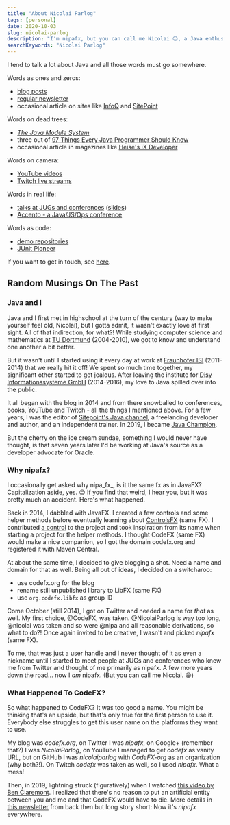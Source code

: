 ```yaml
---
title: "About Nicolai Parlog"
tags: [personal]
date: 2020-10-03
slug: nicolai-parlog
description: "I'm nipafx, but you can call me Nicolai 😉, a Java enthusiast with a passion for learning and sharing. I'm a Java Developer Advocate at Oracle and organizer of Accento."
searchKeywords: "Nicolai Parlog"
---
```


I tend to talk a lot about Java and all those words must go somewhere.

<contentimage slug="nicolai" options="sidebar"></contentimage>

Words as ones and zeros:

* [blog posts](channel:articles)
* [regular newsletter](news)
* occasional article on sites like [InfoQ](https://www.infoq.com/profile/Nicolai-Parlog/) and [SitePoint](https://www.sitepoint.com/author/nicolaip/)

Words on dead trees:

* [_The Java Module System_](https://www.manning.com/books/the-java-module-system?a_aid=nipa&a_bid=869915cb)
* three out of [97 Things Every Java Programmer Should Know](https://www.oreilly.com/library/view/97-things-every/9781491952689/)
* occasional article in magazines like [Heise's iX Developer](https://www.heise.de/ix/)

Words on camera:

* [YouTube videos](channel:videos)
* [Twitch live streams](live)

Words in real life:

* [talks at JUGs and conferences](talks) ([slides](https://slides.nipafx.dev/))
* [Accento - a Java/JS/Ops conference](https://accento.dev)

Words as code:

* [demo repositories](demos)
* [JUnit Pioneer](https://junit-pioneer.org)

If you want to get in touch, see [here](contact).

<!--
## English - short

Nicolai is a Java enthusiast with a passion for learning and sharing. He's a Java Developer Advocate at Oracle and organizer of [Accento]. For more, see [nipafx.dev].

[Accento]: https://accento.dev
[nipafx.dev]: https://nipafx.dev

## English - normal

Nicolai (aka nipafx) is a Java enthusiast focused on language features and core APIs with a passion for learning and sharing - in articles, newsletters, and books; in tweets, videos, and streams; in demo repos and at conferences - more on all of that on [nipafx.dev]. He's a Java Developer Advocate at Oracle and organizer of [Accento]. That aside, he's best known for his haircut.

[Accento]: https://accento.dev
[nipafx.dev]: https://nipafx.dev

## Deutsch - normal

Nicolai (aka nipafx) ist ein Java-Enthusiast mit Fokus auf Sprachfeatures und APIs, der leidenschaftlich gerne lernt und lehrt. Das macht er in Blog Posts, Newslettern und Büchern; in Tweets, Videos und Streams; in Demo Repositories und auf Konferenzen - mehr dazu auf [nipafx.dev]. Er ist Java Developer Advocate bei Oracle und Organisator von [Accento]. Davon abgesehen kennt man ihn für seine Frisur.

[Accento]: https://accento.dev
[nipafx.dev]: https://nipafx.dev
-->

## Random Musings On The Past

### Java and I

Java and I first met in highschool at the turn of the century (way to make yourself feel old, Nicolai), but I gotta admit, it wasn't exactly love at first sight.
All of that indirection, for what?!
While studying computer science and mathematics at [TU Dortmund](https://www.tu-dortmund.de/en/) (2004-2010), we got to know and understand one another a bit better.

But it wasn't until I started using it every day at work at [Fraunhofer ISI](https://www.isi.fraunhofer.de/en.html) (2011-2014) that we really hit it off!
We spent so much time together, my significant other started to get jealous.
After leaving the institute for [Disy Informationssysteme GmbH](https://www.disy.net/en/) (2014-2016), my love to Java spilled over into the public.

It all began with the blog in 2014 and from there snowballed to conferences, books, YouTube and Twitch - all the things I mentioned above.
For a few years, I was the editor of [Sitepoint's Java channel](https://www.sitepoint.com/java/), a freelancing developer and author, and an independent trainer.
In 2019, I became [Java Champion](https://apexapps.oracle.com/pls/apex/f?p=119297:3::::::).

But the cherry on the ice cream sundae, something I would never have thought, is that seven years later I'd be working at Java's source as a developer advocate for Oracle.

### Why nipafx?

I occasionally get asked why nipa_fx_, is it the same fx as in JavaFX?
Capitalization aside, yes. 😊
If you find that weird, I hear you, but it was pretty much an accident.
Here's what happened.

Back in 2014, I dabbled with JavaFX.
I created a few controls and some helper methods before eventually learning about [ControlsFX](https://github.com/controlsfx/controlsfx) (same FX).
I contributed [a control](https://github.com/controlsfx/controlsfx/wiki/ControlsFX-Features#snapshotview) to the project and took inspiration from its name when starting a project for the helper methods.
I thought CodeFX (same FX) would make a nice companion, so I got the domain codefx.org and registered it with Maven Central.

At about the same time, I decided to give blogging a shot.
Need a name and domain for that as well.
Being all out of ideas, I decided on a switcharoo:

* use codefx.org for the blog
* rename still unpublished library to LibFX (same FX)
* use `org.codefx.libfx` as group ID

Come October (still 2014), I got on Twitter and needed a name for _that_ as well.
My first choice, @CodeFX, was taken.
@NicolaiParlog is way too long, @nicolai was taken and so were @nipa and all reasonable derivations, so what to do?!
Once again invited to be creative, I wasn't and picked _nipafx_ (same FX).

<contentimage slug="creativity-not-today" options="sidebar"></contentimage>

To me, that was just a user handle and I never thought of it as even a nickname until I started to meet people at JUGs and conferences who knew me from Twitter and thought of me primarily as nipafx.
A few more years down the road... now I _am_ nipafx.
(But you can call me Nicolai. 😁)

### What Happened To CodeFX?

So what happened to CodeFX?
It was too good a name.
You might be thinking that's an upside, but that's only true for the first person to use it.
Everybody else struggles to get this user name on the platforms they want to use.

My blog was _codefx.org_, on Twitter I was _nipafx_, on Google+ (remember that?) I was _NicolaiParlog_, on YouTube I managed to get _codefx_ as vanity URL, but on GitHub I was _nicolaiparlog_ with _CodeFX-org_ as an organization (why both?!).
On Twitch _codefx_ was taken as well, so I used _nipafx_.
What a mess!

Then, in 2019, lightning struck (figuratively) when I watched [this video by Ben Claremont](https://www.youtube.com/watch?v=YVeKtq6QJKk).
I realized that there's no reason to put an artificial entity between you and me and that CodeFX would have to die.
More details in [this newsletter](https://medium.com/nipafx-news/late-hello-to-2019-3de73659b061#cb9d) from back then but long story short:
Now it's _nipafx_ everywhere.

<!--
## Bio

I was born in Dortmund, Germany, where I studied mathematics and computer science. In November 2010 I finished the latter with a focus on theoretical aspects; my thesis was called Linear Temporal Logics Over Data Strings (and I assume I am one of three people who actually read it).

When that was over, I needed some time off…

### Fraunhofer ISI

After some soul searching months I started working as a software developer for the Fraunhofer Institute for Systems and Innovation Research ISI, where I was developing energy market simulations in Java and VB.NET.

It was here that I discovered my passion for software development. Having access to all the great and free online sources about software development in general and Java in particular helped me learn a lot. In 2014 I decided to return the favor and started this blog as well as contributing to open source projects.

In late summer of 2014 I left the institute and looked for a new place to hone my skills…

### Disy

I found it at Disy Informationssysteme, the leading provider for spatial and environmental IT-solutions in Germany. Here I learned the challenges of maintaining and improving a large, old, and business-critical code base. A dedicated team with a couple of brilliant people in there made this an experience I don’t want to miss.

On the non-coding side I continued my quest to annoy people with my suggestions and ideas. Some experiments failed but others stuck: I introduced code reviews and designed our review workflow, helped people become productive with Java 8, and was a general pain when it came to clean coding practices. I also started regular meetings, where we had beer and talked about code, organized a JUG meeting and built Disy’s TechBlog. I’m sure there was more but I’m not one to boast (yeah, sure).

It was with a heavy heart that I left Disy in summer 2016…

### SitePoint et al

But I could just not say no to the opportunity SitePoint offered me: Becoming an editor and building a Java channel from the ground up. And that’s what I’ve been doing ever since.

Besides everything else of course. A book about Project Jigsaw, this blog, writing gigs, talking at conferences, trainings, consulting – I guess I’ll be busy. Ah yeah, and I guess I should be coding somewhere in between.
Free and Open Source Software
Nicolai is a gold member of the Electronic Frontier Foundation
Nicolai is a fellow of the Free Software Foundation Europe
Nicolai donates to the Mozilla Foundation

I’m a big proponent of digital rights and particularly Free and Open Source Software. I am a member of the Electronic Frontier Foundation, Free Software Foundation Europe, and financially support selected projects.

In 2014 I finally started contributing code and even though it has just been on a small scale, working on free software became very important for me. I describe myself as a long tail contributor because so far there has been no single project that I became part of – it’s just small improvements here and there. I used to list them here but when they become more frequent that stopped making sense. If you are curious, check out my GitHub profile.

I have my own open source library LibFX, in which I collect all kinds of reusable functionality. The initial ideas and implementations usually emerge in some other project. After generalizing, polishing and thorough testing, I include the code in LibFX.

Then there is JDeps Mvn, a Maven plugin running JDeps on the compiled classes and failing the build for dependencies on JDK-internal APIs. It’s specialty is the ability to easily define exceptions from build-breaking for known dependencies that could not yet be removed.

Last but not least, I’m a founding member of Do-FOSS, an initiative which advances the use of Free and Open Source Software in the city of Dortmund.

### Blogging

Initially, I considered this whole blogging thing a hobby, aimed at improving my knowledge and giving back to the great community which enabled me to even call myself a developer (as opposed to just some guy hacking away at his keyboard). But after about a year and a half it turned into much more. Researching topics that really interested me, I inadvertently acquired knowledge that others seek.

<contentimage slug="nicolai-parlog" options="sidebar"></contentimage>

This enabled me to speak at conferences and writing became a (semi-)professional activity. It also gave me the chance to diversify my work life! If you need someone to write, speak, teach, or consult about bleeding edge topics like Project Jigsaw, Java 9, JUnit 5, Clean Comments, or Java in general, you should ping me – I am for hire.
-->
